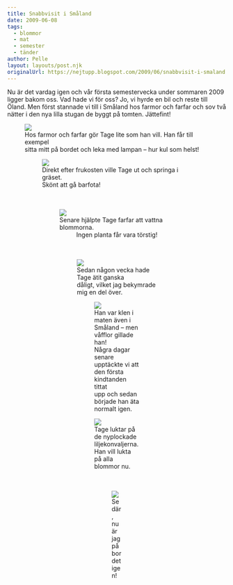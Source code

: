 ```yaml
---
title: Snabbvisit i Småland
date: 2009-06-08
tags: 
  - blommor
  - mat
  - semester
  - tänder	
author: Pelle
layout: layouts/post.njk
originalUrl: https://nejtupp.blogspot.com/2009/06/snabbvisit-i-smaland.html
---
```


Nu är det vardag igen och vår första semestervecka under sommaren 2009 ligger bakom oss. Vad hade vi för oss? Jo, vi hyrde en bil och reste till Öland. Men först stannade vi till i Småland hos farmor och farfar och sov två nätter i den nya lilla stugan de byggt på tomten. Jättefint!

<figure>
	<img src="../../../../img/_MG_4636_1024pix.jpg">
	<figcaption>Hos farmor och farfar gör Tage lite som han vill. Han får till exempel<br>sitta mitt på bordet och leka med lampan – hur kul som helst!</figcaption>

<figure>
	<img src="../../../../img/_MG_4644_1024pix.jpg">
	<figcaption>Direkt efter frukosten ville Tage ut och springa i gräset.<br>Skönt att gå barfota!<br><br><br></span></span></div><figure>
	<img src="../../../../img/_MG_4657_1024pix.jpg">
	<figcaption>Senare hjälpte Tage farfar att vattna blommorna.</span></span><br><div style="text-align: center;">
	<figcaption>Ingen planta får vara törstig!</span></span><br><br><br></div></div><figure>
	<img src="../../../../img/_MG_4730_1024pix.jpg">
	<figcaption>Sedan någon vecka hade Tage ätit ganska<br>dåligt, vilket jag bekymrade </span></span>
	<figcaption>mig en del över.</figcaption>

<figure>
	<img src="../../../../img/_MG_4683_1024pix.jpg">
	<figcaption> Han var klen i maten även i Småland – men våfflor gillade han!<br>Några dagar senare upptäckte vi att den första kindtanden tittat<br>upp och sedan började han äta normalt igen.<br></figcaption>
</figure><figure>
	<img src="../../../../img/_MG_4693_1024pix.jpg">
	<figcaption>Tage luktar på de nyplockade liljekonvaljerna.<br>Han vill lukta på alla blommor nu.<br><br><br></span></span></div><figure>
	<img src="../../../../img/_MG_4701_1024pix.jpg">
	<figcaption>Se där, nu är jag på bordet igen!</figcaption>
</figure>
